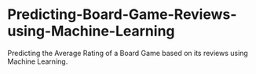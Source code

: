 # Predicting-Board-Game-Reviews-using-Machine-Learning
Predicting the Average Rating of a Board Game based on its reviews using Machine Learning.

